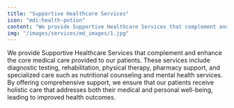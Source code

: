 ```yaml
---
title: "Supportive Healthcare Services"
icon: "mdi:health-potion"
content: "We provide Supportive Healthcare Services that complement and enhance the core medical care provided to our patients. These services include diagnostic testing, rehabilitation, physical therapy, pharmacy support, and specialized care such as nutritional counseling and mental health services. By offering comprehensive support, we ensure that our patients receive holistic care that addresses both their medical and personal well-being, leading to improved health outcomes."
img: "/images/services/md_images/1.jpg"
---
```


We provide Supportive Healthcare Services that complement and enhance the core medical care provided to our patients. These services include diagnostic testing, rehabilitation, physical therapy, pharmacy support, and specialized care such as nutritional counseling and mental health services. By offering comprehensive support, we ensure that our patients receive holistic care that addresses both their medical and personal well-being, leading to improved health outcomes.
